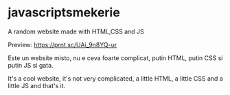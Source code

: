 # javascriptsmekerie
A random website made with HTML,CSS and JS


Preview: https://prnt.sc/UAi_9n8YQ-ur

Este un website misto, nu e ceva foarte complicat, putin HTML, putin CSS si putin JS si gata.

It's a cool website, it's not very complicated, a little HTML, a little CSS and a little JS and that's it.
